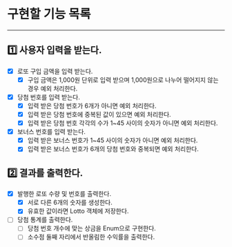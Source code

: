 # 구현할 기능 목록
<hr>

## 1️⃣ 사용자 입력을 받는다.
- [x] 로또 구입 금액을 입력 받는다.
  - [x] 구입 금액은 1,000원 단위로 입력 받으며 1,000원으로 나누어 떨어지지 않는 경우 예외 처리한다.
- [x] 당첨 번호를 입력 받는다.
  - [x] 입력 받은 당첨 번호가 6개가 아니면 예외 처리한다.
  - [x] 입력 받은 당첨 번호에 중복된 값이 있으면 예외 처리한다.
  - [x] 입력 받은 당첨 번호 각각의 수가 1~45 사이의 숫자가 아니면 예외 처리한다.
- [x] 보너스 번호를 입력 받는다.
  - [x] 입력 받은 보너스 번호가 1~45 사이의 숫자가 아니면 예외 처리한다.
  - [x] 입력 받은 보너스 번호가 6개의 당첨 번호와 중복되면 예외 처리한다.

## 2️⃣ 결과를 출력한다.
- [x] 발행한 로또 수량 및 번호를 출력한다.
  - [x] 서로 다른 6개의 숫자를 생성한다.
  - [x] 유효한 값이라면 Lotto 객체에 저장한다.
- [ ] 당첨 통계를 출력한다.
  - [ ] 당첨 번호 개수에 맞는 상금을 Enum으로 구현한다.
  - [ ] 소수점 둘째 자리에서 반올림한 수익률을 출력한다.